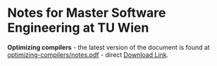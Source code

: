 # Notes for Master Software Engineering at TU Wien

**Optimizing compilers** - the latest version of the document is found at [optimizing-compilers/notes.pdf](optimizing-compilers/notes.pdf) - direct [Download Link](https://github.com/SillyFreak/tu-wien-software-engineering-notes/raw/main/optimizing-compilers/notes.pdf).